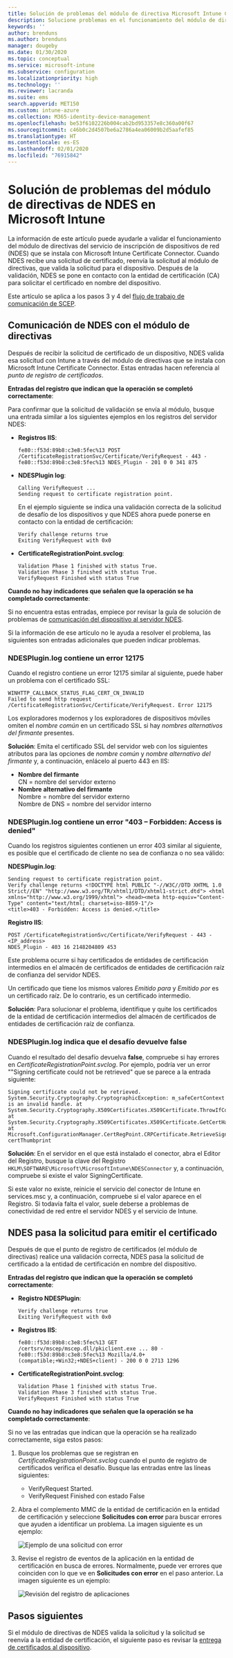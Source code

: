 ```yaml
---
title: Solución de problemas del módulo de directiva Microsoft Intune Certificate Connector | Microsoft Docs
description: Solucione problemas en el funcionamiento del módulo de directivas de NDES cuando el módulo procesa una solicitud de certificado al utilizar los perfiles de certificado SCEP para implementar certificados con Intune.
keywords: ''
author: brenduns
ms.author: brenduns
manager: dougeby
ms.date: 01/30/2020
ms.topic: conceptual
ms.service: microsoft-intune
ms.subservice: configuration
ms.localizationpriority: high
ms.technology: ''
ms.reviewer: lacranda
ms.suite: ems
search.appverid: MET150
ms.custom: intune-azure
ms.collection: M365-identity-device-management
ms.openlocfilehash: be53f6102226b004cab2bd953357e8c360a00f67
ms.sourcegitcommit: c46b0c2d4507be6a2786a4ea06009b2d5aafef85
ms.translationtype: HT
ms.contentlocale: es-ES
ms.lasthandoff: 02/01/2020
ms.locfileid: "76915842"
---
```

# <a name="troubleshoot-the-ndes-policy-module-in-microsoft-intune"></a>Solución de problemas del módulo de directivas de NDES en Microsoft Intune

La información de este artículo puede ayudarle a validar el funcionamiento del módulo de directivas del servicio de inscripción de dispositivos de red (NDES) que se instala con Microsoft Intune Certificate Connector. Cuando NDES recibe una solicitud de certificado, reenvía la solicitud al módulo de directivas, que valida la solicitud para el dispositivo. Después de la validación, NDES se pone en contacto con la entidad de certificación (CA) para solicitar el certificado en nombre del dispositivo.

Este artículo se aplica a los pasos 3 y 4 del [flujo de trabajo de comunicación de SCEP](troubleshoot-scep-certificate-profiles.md).

## <a name="ndes-communication-to-the-policy-module"></a>Comunicación de NDES con el módulo de directivas

Después de recibir la solicitud de certificado de un dispositivo, NDES valida esa solicitud con Intune a través del módulo de directivas que se instala con Microsoft Intune Certificate Connector. Estas entradas hacen referencia al *punto de registro de certificados*.

**Entradas del registro que indican que la operación se completó correctamente**:

Para confirmar que la solicitud de validación se envía al módulo, busque una entrada similar a los siguientes ejemplos en los registros del servidor NDES:

- **Registros IIS**:

  ```
  fe80::f53d:89b8:c3e8:5fec%13 POST /CertificateRegistrationSvc/Certificate/VerifyRequest - 443 - 
  fe80::f53d:89b8:c3e8:5fec%13 NDES_Plugin - 201 0 0 341 875
  ```

- **NDESPlugin log**:

  ```
  Calling VerifyRequest ...  
  Sending request to certificate registration point.
  ```

  En el ejemplo siguiente se indica una validación correcta de la solicitud de desafío de los dispositivos y que NDES ahora puede ponerse en contacto con la entidad de certificación:

  ```
  Verify challenge returns true
  Exiting VerifyRequest with 0x0
  ```

- **CertificateRegistrationPoint.svclog**:

  `Validation Phase 1 finished with status True.`  
  `Validation Phase 3 finished with status True.`  
  `VerifyRequest Finished with status True`


**Cuando no hay indicadores que señalen que la operación se ha completado correctamente**:

Si no encuentra estas entradas, empiece por revisar la guía de solución de problemas de [comunicación del dispositivo al servidor NDES](troubleshoot-scep-certificate-device-to-ndes.md#troubleshoot-common-errors).

Si la información de ese artículo no le ayuda a resolver el problema, las siguientes son entradas adicionales que pueden indicar problemas.

### <a name="ndespluginlog-contains-an-error-12175"></a>NDESPlugin.log contiene un error 12175

Cuando el registro contiene un error 12175 similar al siguiente, puede haber un problema con el certificado SSL:

```
WINHTTP_CALLBACK_STATUS_FLAG_CERT_CN_INVALID
Failed to send http request /CertificateRegistrationSvc/Certificate/VerifyRequest. Error 12175
```

Los exploradores modernos y los exploradores de dispositivos móviles omiten el *nombre común* en un certificado SSL si hay *nombres alternativos del firmante* presentes.

**Solución**:  Emita el certificado SSL del servidor web con los siguientes atributos para las opciones de *nombre común* y *nombre alternativo del firmante* y, a continuación, enlácelo al puerto 443 en IIS:

  - **Nombre del firmante**  
    CN = nombre del servidor externo
  - **Nombre alternativo del firmante**  
     Nombre = nombre del servidor externo  
     Nombre de DNS = nombre del servidor interno

### <a name="ndespluginlog-contains-an-error-403--forbidden-access-is-denied"></a>NDESPlugin.log contiene un error "403 – Forbidden: Access is denied"

Cuando los registros siguientes contienen un error 403 similar al siguiente, es posible que el certificado de cliente no sea de confianza o no sea válido:

**NDESPlugin.log**:

```
Sending request to certificate registration point.
Verify challenge returns <!DOCTYPE html PUBLIC "-//W3C//DTD XHTML 1.0 Strict//EN" "http://www.w3.org/TR/xhtml1/DTD/xhtml1-strict.dtd"> <html xmlns="http://www.w3.org/1999/xhtml"> <head><meta http-equiv="Content-Type" content="text/html; charset=iso-8859-1"/>
<title>403 - Forbidden: Access is denied.</title>
```

**Registro IIS**:

```
POST /CertificateRegistrationSvc/Certificate/VerifyRequest - 443 -<IP_address>
NDES_Plugin - 403 16 2148204809 453  
```

Este problema ocurre si hay certificados de entidades de certificación intermedios en el almacén de certificados de entidades de certificación raíz de confianza del servidor NDES.

Un certificado que tiene los mismos valores *Emitido para* y *Emitido por* es un certificado raíz. De lo contrario, es un certificado intermedio.

**Solución**: Para solucionar el problema, identifique y quite los certificados de la entidad de certificación intermedios del almacén de certificados de entidades de certificación raíz de confianza.

### <a name="ndespluginlog-indicates-the-challenge-returns-false"></a>NDESPlugin.log indica que el desafío devuelve false

Cuando el resultado del desafío devuelva **false**, compruebe si hay errores en *CertificateRegistrationPoint.svclog*. Por ejemplo, podría ver un error ""Signing certificate could not be retrieved" que se parece a la entrada siguiente:

```
Signing certificate could not be retrieved. System.Security.Cryptography.CryptographicException: m_safeCertContext is an invalid handle. at System.Security.Cryptography.X509Certificates.X509Certificate.ThrowIfContextInvalid() at System.Security.Cryptography.X509Certificates.X509Certificate.GetCertHashString() at Microsoft.ConfigurationManager.CertRegPoint.CRPCertificate.RetrieveSigningCert(String certThumbprint
```

**Solución**: En el servidor en el que está instalado el conector, abra el Editor del Registro, busque la clave del Registro `HKLM\SOFTWARE\Microsoft\MicrosoftIntune\NDESConnector` y, a continuación, compruebe si existe el valor SigningCertificate.

Si este valor no existe, reinicie el servicio del conector de Intune en services.msc y, a continuación, compruebe si el valor aparece en el Registro. Si todavía falta el valor, suele deberse a problemas de conectividad de red entre el servidor NDES y el servicio de Intune.

## <a name="ndes-passes-the-request-to-issue-the-certificate"></a>NDES pasa la solicitud para emitir el certificado

Después de que el punto de registro de certificados (el módulo de directivas) realice una validación correcta, NDES pasa la solicitud de certificado a la entidad de certificación en nombre del dispositivo.

**Entradas del registro que indican que la operación se completó correctamente**:

- **Registro NDESPlugin**:

  ```
  Verify challenge returns true
  Exiting VerifyRequest with 0x0
  ```

- **Registros IIS**:

  ```
  fe80::f53d:89b8:c3e8:5fec%13 GET /certsrv/mscep/mscep.dll/pkiclient.exe ... 80 - 
  fe80::f53d:89b8:c3e8:5fec%13 Mozilla/4.0+(compatible;+Win32;+NDES+client) - 200 0 0 2713 1296
  ```

- **CertificateRegistrationPoint.svclog**:

  `Validation Phase 1 finished with status True.`  
  `Validation Phase 3 finished with status True.`  
  `VerifyRequest Finished with status True`

**Cuando no hay indicadores que señalen que la operación se ha completado correctamente**:

Si no ve las entradas que indican que la operación se ha realizado correctamente, siga estos pasos:

1. Busque los problemas que se registran en *CertificateRegistrationPoint.svclog* cuando el punto de registro de certificados verifica el desafío. Busque las entradas entre las líneas siguientes:

   - VerifyRequest Started.
   - VerifyRequest Finished con estado False

2. Abra el complemento MMC de la entidad de certificación en la entidad de certificación y seleccione **Solicitudes con error** para buscar errores que ayuden a identificar un problema. La imagen siguiente es un ejemplo:

   ![Ejemplo de una solicitud con error](../protect/media/troubleshoot-scep-certificate-ndes-policy-module/failed-requests.png)

3. Revise el registro de eventos de la aplicación en la entidad de certificación en busca de errores. Normalmente, puede ver errores que coinciden con lo que ve en **Solicitudes con error** en el paso anterior. La imagen siguiente es un ejemplo:

   ![Revisión del registro de aplicaciones](../protect/media/troubleshoot-scep-certificate-ndes-policy-module/application-log-errors.png)

## <a name="next-steps"></a>Pasos siguientes

Si el módulo de directivas de NDES valida la solicitud y la solicitud se reenvía a la entidad de certificación, el siguiente paso es revisar la [entrega de certificados al dispositivo](troubleshoot-scep-certificate-delivery.md).

